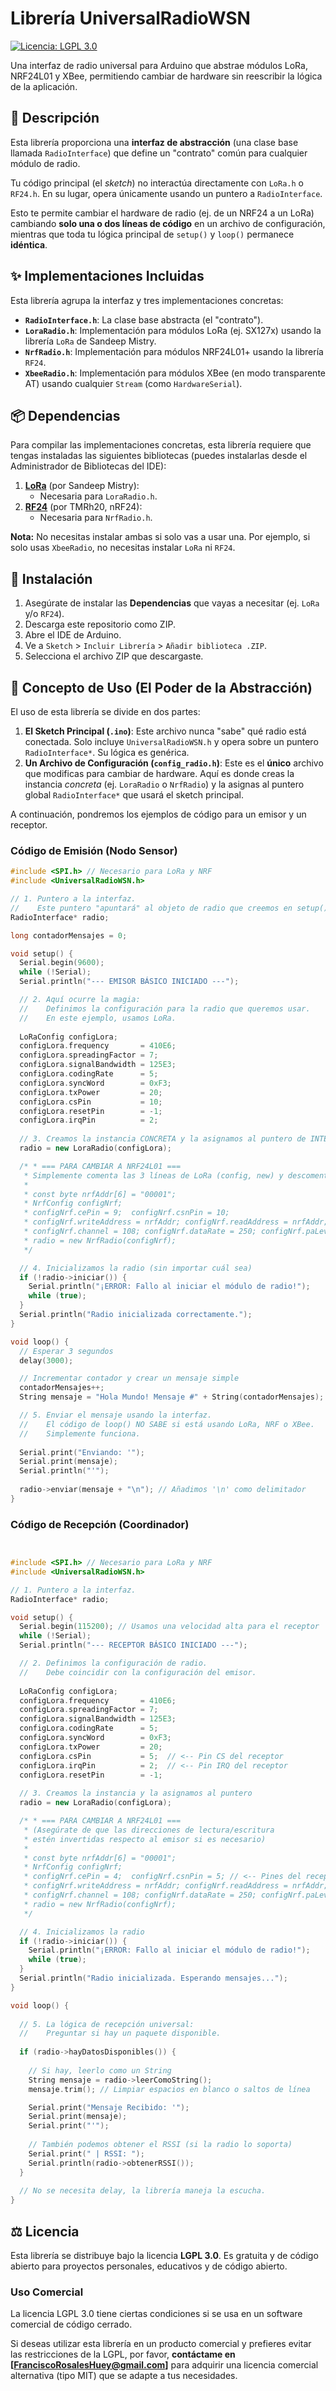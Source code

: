 # Librería UniversalRadioWSN

[![Licencia: LGPL 3.0](https://img.shields.io/badge/Licencia-LGPL%203.0-blue.svg)](https://www.gnu.org/licenses/lgpl-3.0.html)


Una interfaz de radio universal para Arduino que abstrae módulos LoRa, NRF24L01 y XBee, permitiendo cambiar de hardware sin reescribir la lógica de la aplicación.

## 📝 Descripción

Esta librería proporciona una **interfaz de abstracción** (una clase base llamada `RadioInterface`) que define un "contrato" común para cualquier módulo de radio.

Tu código principal (el *sketch*) no interactúa directamente con `LoRa.h` o `RF24.h`. En su lugar, opera únicamente usando un puntero a `RadioInterface`.

Esto te permite cambiar el hardware de radio (ej. de un NRF24 a un LoRa) cambiando **solo una o dos líneas de código** en un archivo de configuración, mientras que toda tu lógica principal de `setup()` y `loop()` permanece **idéntica**.

## ✨ Implementaciones Incluidas

Esta librería agrupa la interfaz y tres implementaciones concretas:

* **`RadioInterface.h`**: La clase base abstracta (el "contrato").
* **`LoraRadio.h`**: Implementación para módulos LoRa (ej. SX127x) usando la librería `LoRa` de Sandeep Mistry.
* **`NrfRadio.h`**: Implementación para módulos NRF24L01+ usando la librería `RF24`.
* **`XbeeRadio.h`**: Implementación para módulos XBee (en modo transparente AT) usando cualquier `Stream` (como `HardwareSerial`).

## 📦 Dependencias

Para compilar las implementaciones concretas, esta librería requiere que tengas instaladas las siguientes bibliotecas (puedes instalarlas desde el Administrador de Bibliotecas del IDE):

1.  **[LoRa](https://github.com/sandeepmistry/arduino-LoRa)** (por Sandeep Mistry):
    * Necesaria para `LoraRadio.h`.
2.  **[RF24](https://github.com/nRF24/RF24)** (por TMRh20, nRF24):
    * Necesaria para `NrfRadio.h`.

**Nota:** No necesitas instalar ambas si solo vas a usar una. Por ejemplo, si solo usas `XbeeRadio`, no necesitas instalar `LoRa` ni `RF24`.

## 💾 Instalación

1.  Asegúrate de instalar las **Dependencias** que vayas a necesitar (ej. `LoRa` y/o `RF24`).
2.  Descarga este repositorio como ZIP.
3.  Abre el IDE de Arduino.
4.  Ve a `Sketch` > `Incluir Librería` > `Añadir biblioteca .ZIP`.
5.  Selecciona el archivo ZIP que descargaste.

## 🚀 Concepto de Uso (El Poder de la Abstracción)

El uso de esta librería se divide en dos partes:

1.  **El Sketch Principal (`.ino`)**: Este archivo nunca "sabe" qué radio está conectada. Solo incluye `UniversalRadioWSN.h` y opera sobre un puntero `RadioInterface*`. Su lógica es genérica.
2.  **Un Archivo de Configuración (`config_radio.h`)**: Este es el **único** archivo que modificas para cambiar de hardware. Aquí es donde creas la instancia *concreta* (ej. `LoraRadio` o `NrfRadio`) y la asignas al puntero global `RadioInterface*` que usará el sketch principal.

A continuación, pondremos los ejemplos de código para un emisor y un receptor.

### Código de Emisión (Nodo Sensor)

```cpp
#include <SPI.h> // Necesario para LoRa y NRF
#include <UniversalRadioWSN.h>

// 1. Puntero a la interfaz.
//    Este puntero "apuntará" al objeto de radio que creemos en setup().
RadioInterface* radio;

long contadorMensajes = 0;

void setup() {
  Serial.begin(9600);
  while (!Serial);
  Serial.println("--- EMISOR BÁSICO INICIADO ---");

  // 2. Aquí ocurre la magia:
  //    Definimos la configuración para la radio que queremos usar.
  //    En este ejemplo, usamos LoRa.
  
  LoRaConfig configLora;
  configLora.frequency       = 410E6;
  configLora.spreadingFactor = 7;
  configLora.signalBandwidth = 125E3;
  configLora.codingRate      = 5;
  configLora.syncWord        = 0xF3;
  configLora.txPower         = 20;
  configLora.csPin           = 10;
  configLora.resetPin        = -1;
  configLora.irqPin          = 2;
  
  // 3. Creamos la instancia CONCRETA y la asignamos al puntero de INTERFAZ.
  radio = new LoraRadio(configLora);

  /* * === PARA CAMBIAR A NRF24L01 ===
   * Simplemente comenta las 3 líneas de LoRa (config, new) y descomenta estas:
   *
   * const byte nrfAddr[6] = "00001";
   * NrfConfig configNrf;
   * configNrf.cePin = 9;  configNrf.csnPin = 10;
   * configNrf.writeAddress = nrfAddr; configNrf.readAddress = nrfAddr;
   * configNrf.channel = 108; configNrf.dataRate = 250; configNrf.paLevel = 0;
   * radio = new NrfRadio(configNrf);
   */

  // 4. Inicializamos la radio (sin importar cuál sea)
  if (!radio->iniciar()) {
    Serial.println("¡ERROR: Fallo al iniciar el módulo de radio!");
    while (true);
  }
  Serial.println("Radio inicializada correctamente.");
}

void loop() {
  // Esperar 3 segundos
  delay(3000);

  // Incrementar contador y crear un mensaje simple
  contadorMensajes++;
  String mensaje = "Hola Mundo! Mensaje #" + String(contadorMensajes);

  // 5. Enviar el mensaje usando la interfaz.
  //    El código de loop() NO SABE si está usando LoRa, NRF o XBee.
  //    Simplemente funciona.
  
  Serial.print("Enviando: '");
  Serial.print(mensaje);
  Serial.println("'");
  
  radio->enviar(mensaje + "\n"); // Añadimos '\n' como delimitador
}
```
### Código de Recepción (Coordinador)

```cpp


#include <SPI.h> // Necesario para LoRa y NRF
#include <UniversalRadioWSN.h>

// 1. Puntero a la interfaz.
RadioInterface* radio;

void setup() {
  Serial.begin(115200); // Usamos una velocidad alta para el receptor
  while (!Serial);
  Serial.println("--- RECEPTOR BÁSICO INICIADO ---");

  // 2. Definimos la configuración de radio.
  //    Debe coincidir con la configuración del emisor.
  
  LoRaConfig configLora;
  configLora.frequency       = 410E6;
  configLora.spreadingFactor = 7;
  configLora.signalBandwidth = 125E3;
  configLora.codingRate      = 5;
  configLora.syncWord        = 0xF3;
  configLora.txPower         = 20;
  configLora.csPin           = 5;  // <-- Pin CS del receptor
  configLora.irqPin          = 2;  // <-- Pin IRQ del receptor
  configLora.resetPin        = -1;
  
  // 3. Creamos la instancia y la asignamos al puntero
  radio = new LoraRadio(configLora);

  /* * === PARA CAMBIAR A NRF24L01 ===
   * (Asegúrate de que las direcciones de lectura/escritura 
   * estén invertidas respecto al emisor si es necesario)
   *
   * const byte nrfAddr[6] = "00001";
   * NrfConfig configNrf;
   * configNrf.cePin = 4;  configNrf.csnPin = 5; // <-- Pines del receptor
   * configNrf.writeAddress = nrfAddr; configNrf.readAddress = nrfAddr;
   * configNrf.channel = 108; configNrf.dataRate = 250; configNrf.paLevel = 0;
   * radio = new NrfRadio(configNrf);
   */

  // 4. Inicializamos la radio
  if (!radio->iniciar()) {
    Serial.println("¡ERROR: Fallo al iniciar el módulo de radio!");
    while (true);
  }
  Serial.println("Radio inicializada. Esperando mensajes...");
}

void loop() {
  
  // 5. La lógica de recepción universal:
  //    Preguntar si hay un paquete disponible.
  
  if (radio->hayDatosDisponibles()) {
    
    // Si hay, leerlo como un String
    String mensaje = radio->leerComoString();
    mensaje.trim(); // Limpiar espacios en blanco o saltos de línea

    Serial.print("Mensaje Recibido: '");
    Serial.print(mensaje);
    Serial.print("'");
    
    // También podemos obtener el RSSI (si la radio lo soporta)
    Serial.print(" | RSSI: ");
    Serial.println(radio->obtenerRSSI());
  }
  
  // No se necesita delay, la librería maneja la escucha.
}

```
## ⚖️ Licencia

Esta librería se distribuye bajo la licencia **LGPL 3.0**. Es gratuita y de código abierto para proyectos personales, educativos y de código abierto.

### Uso Comercial
La licencia LGPL 3.0 tiene ciertas condiciones si se usa en un software comercial de código cerrado.

Si deseas utilizar esta librería en un producto comercial y prefieres evitar las restricciones de la LGPL, por favor, **contáctame en [FranciscoRosalesHuey@gmail.com]** para adquirir una licencia comercial alternativa (tipo MIT) que se adapte a tus necesidades.